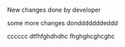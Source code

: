 New changes done by developer

some more changes dondddddddeddd


cccccc
dtfhfghdhdhc
fhghghcghcghc
